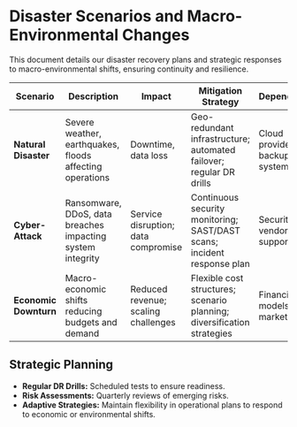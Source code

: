 # Disaster Scenarios and Macro-Environmental Changes

This document details our disaster recovery plans and strategic responses to macro-environmental shifts, ensuring continuity and resilience.

| **Scenario**         | **Description**                                          | **Impact**                          | **Mitigation Strategy**                                             | **Dependencies**                 | **Response Time**  | **Recovery Objectives**                                |
|----------------------|----------------------------------------------------------|-------------------------------------|---------------------------------------------------------------------|----------------------------------|-------------------|-------------------------------------------------------|
| **Natural Disaster** | Severe weather, earthquakes, floods affecting operations | Downtime, data loss                 | Geo-redundant infrastructure; automated failover; regular DR drills | Cloud provider; backup systems   | <30 minutes       | Restore operations within 1 hour; 99.9% data recovery  |
| **Cyber-Attack**     | Ransomware, DDoS, data breaches impacting system integrity | Service disruption; data compromise | Continuous security monitoring; SAST/DAST scans; incident response plan | Security tools; vendor support   | <15 minutes       | Secure restoration within 1 hour; minimal data loss    |
| **Economic Downturn**| Macro-economic shifts reducing budgets and demand         | Reduced revenue; scaling challenges | Flexible cost structures; scenario planning; diversification strategies | Financial models; market data    | Ongoing monitoring| Adjust budgets and strategies to sustain operations    |

## Strategic Planning
- **Regular DR Drills:** Scheduled tests to ensure readiness.
- **Risk Assessments:** Quarterly reviews of emerging risks.
- **Adaptive Strategies:** Maintain flexibility in operational plans to respond to economic or environmental shifts.

